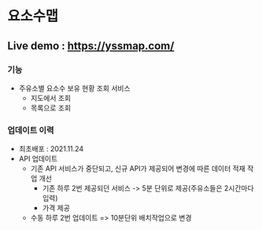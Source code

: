 # 요소수맵

## Live demo : https://yssmap.com/

### 기능

- 주유소별 요소수 보유 현황 조회 서비스
    - 지도에서 조회
    - 목록으로 조회

### 업데이트 이력

- 최초배포 : 2021.11.24
- API 업데이트
    - 기존 API 서비스가 중단되고, 신규 API가 제공되어 변경에 따른 데이터 적재 작업 개선
        - 기존 하루 2번 제공되던 서비스 -> 5분 단위로 제공(주유소들은 2시간마다 입력)
        - 가격 제공
    - 수동 하루 2번 업데이트 => 10분단위 배치작업으로 변경
